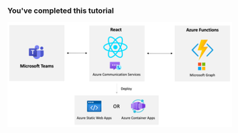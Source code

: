 <!-- markdownlint-disable MD041 -->

### You've completed this tutorial

![ACS Audio/Video Solution](../media/architecture-no-title.png "Scenario Architecture")
